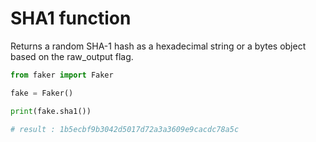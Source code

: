 # **SHA1** function

Returns a random SHA-1 hash as a hexadecimal string or a bytes object based on the raw_output flag.

```py
from faker import Faker

fake = Faker()

print(fake.sha1())

# result : 1b5ecbf9b3042d5017d72a3a3609e9cacdc78a5c
```
